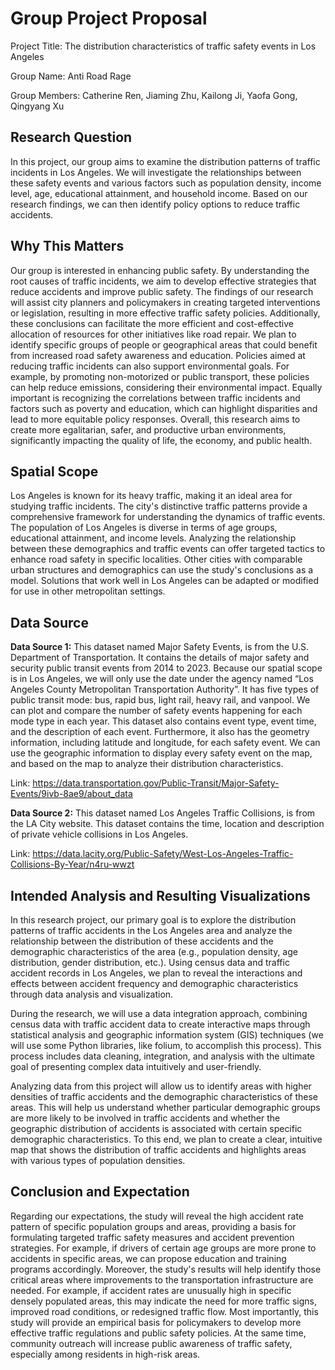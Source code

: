 # Group Project Proposal
Project Title: The distribution characteristics of  traffic safety events in Los Angeles

Group Name: Anti Road Rage

Group Members: Catherine Ren, Jiaming Zhu, Kailong Ji, Yaofa Gong, Qingyang Xu
## Research Question
In this project, our group aims to examine the distribution patterns of traffic incidents in Los Angeles. We will investigate the relationships between these safety events and various factors such as population density, income level, age, educational attainment, and household income. Based on our research findings, we can then identify policy options to reduce traffic accidents.
## Why This Matters
Our group is interested in enhancing public safety. By understanding the root causes of traffic incidents, we aim to develop effective strategies that reduce accidents and improve public safety. The findings of our research will assist city planners and policymakers in creating targeted interventions or legislation, resulting in more effective traffic safety policies. Additionally, these conclusions can facilitate the more efficient and cost-effective allocation of resources for other initiatives like road repair. We plan to identify specific groups of people or geographical areas that could benefit from increased road safety awareness and education. Policies aimed at reducing traffic incidents can also support environmental goals. For example, by promoting non-motorized or public transport, these policies can help reduce emissions, considering their environmental impact. Equally important is recognizing the correlations between traffic incidents and factors such as poverty and education, which can highlight disparities and lead to more equitable policy responses. Overall, this research aims to create more egalitarian, safer, and productive urban environments, significantly impacting the quality of life, the economy, and public health.
## Spatial Scope
Los Angeles is known for its heavy traffic, making it an ideal area for studying traffic incidents. The city's distinctive traffic patterns provide a comprehensive framework for understanding the dynamics of traffic events. The population of Los Angeles is diverse in terms of age groups, educational attainment, and income levels. Analyzing the relationship between these demographics and traffic events can offer targeted tactics to enhance road safety in specific localities. Other cities with comparable urban structures and demographics can use the study's conclusions as a model. Solutions that work well in Los Angeles can be adapted or modified for use in other metropolitan settings.
## Data Source
**Data Source 1:** This dataset named Major Safety Events, is from the U.S. Department of Transportation. It contains the details of major safety and security public transit events from 2014 to 2023. Because our spatial scope is in Los Angeles, we will only use the date under the agency named “Los Angeles County Metropolitan Transportation Authority”. It has five types of public transit mode: bus, rapid bus, light rail, heavy rail, and vanpool. We can plot and compare the number of safety events happening for each mode type in each year. This dataset also contains event type, event time, and the description of each event. Furthermore, it also has the geometry information, including latitude and longitude, for each safety event. We can use the geographic information to display every safety event on the map, and based on the map to  analyze their distribution characteristics. 

Link: https://data.transportation.gov/Public-Transit/Major-Safety-Events/9ivb-8ae9/about_data 

**Data Source 2:** This dataset named Los Angeles Traffic Collisions, is from the LA City website. This dataset contains the time, location and description of private vehicle collisions in Los Angeles. 

Link: https://data.lacity.org/Public-Safety/West-Los-Angeles-Traffic-Collisions-By-Year/n4ru-wwzt
## Intended Analysis and Resulting Visualizations
In this research project, our primary goal is to explore the distribution patterns of traffic accidents in the Los Angeles area and analyze the relationship between the distribution of these accidents and the demographic characteristics of the area (e.g., population density, age distribution, gender distribution, etc.). Using census data and traffic accident records in Los Angeles, we plan to reveal the interactions and effects between accident frequency and demographic characteristics through data analysis and visualization.

During the research, we will use a data integration approach, combining census data with traffic accident data to create interactive maps through statistical analysis and geographic information system (GIS) techniques (we will use some Python libraries, like folium, to accomplish this process). This process includes data cleaning, integration, and analysis with the ultimate goal of presenting complex data intuitively and user-friendly.

Analyzing data from this project will allow us to identify areas with higher densities of traffic accidents and the demographic characteristics of these areas. This will help us understand whether particular demographic groups are more likely to be involved in traffic accidents and whether the geographic distribution of accidents is associated with certain specific demographic characteristics. To this end, we plan to create a clear, intuitive map that shows the distribution of traffic accidents and highlights areas with various types of population densities.
## Conclusion and Expectation
Regarding our expectations, the study will reveal the high accident rate pattern of specific population groups and areas, providing a basis for formulating targeted traffic safety measures and accident prevention strategies. For example, if drivers of certain age groups are more prone to accidents in specific areas, we can propose education and training programs accordingly. Moreover, the study's results will help identify those critical areas where improvements to the transportation infrastructure are needed. For example, if accident rates are unusually high in specific densely populated areas, this may indicate the need for more traffic signs, improved road conditions, or redesigned traffic flow. Most importantly, this study will provide an empirical basis for policymakers to develop more effective traffic regulations and public safety policies. At the same time, community outreach will increase public awareness of traffic safety, especially among residents in high-risk areas.


